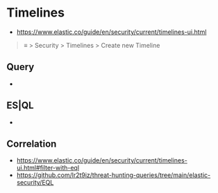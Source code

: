 # Timelines
- https://www.elastic.co/guide/en/security/current/timelines-ui.html

> ≡ > Security > Timelines > Create new Timeline

## Query
- 

## ES|QL
- 

## Correlation
- https://www.elastic.co/guide/en/security/current/timelines-ui.html#filter-with-eql
- https://github.com/lr2t9iz/threat-hunting-queries/tree/main/elastic-security/EQL
